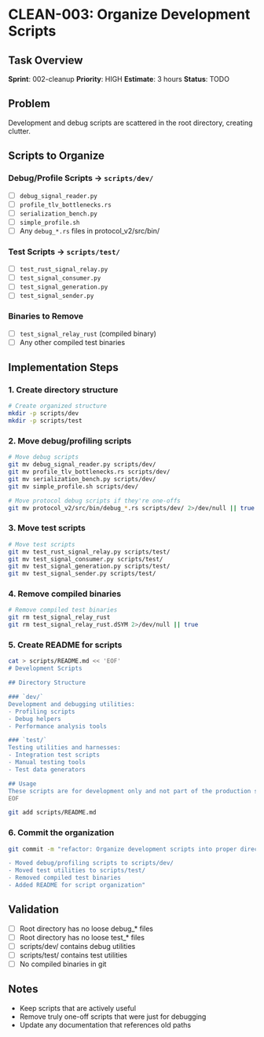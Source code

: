 # CLEAN-003: Organize Development Scripts

## Task Overview
**Sprint**: 002-cleanup
**Priority**: HIGH
**Estimate**: 3 hours
**Status**: TODO

## Problem
Development and debug scripts are scattered in the root directory, creating clutter.

## Scripts to Organize

### Debug/Profile Scripts → `scripts/dev/`
- [ ] `debug_signal_reader.py`
- [ ] `profile_tlv_bottlenecks.rs`
- [ ] `serialization_bench.py`
- [ ] `simple_profile.sh`
- [ ] Any `debug_*.rs` files in protocol_v2/src/bin/

### Test Scripts → `scripts/test/`
- [ ] `test_rust_signal_relay.py`
- [ ] `test_signal_consumer.py`
- [ ] `test_signal_generation.py`
- [ ] `test_signal_sender.py`

### Binaries to Remove
- [ ] `test_signal_relay_rust` (compiled binary)
- [ ] Any other compiled test binaries

## Implementation Steps

### 1. Create directory structure
```bash
# Create organized structure
mkdir -p scripts/dev
mkdir -p scripts/test
```

### 2. Move debug/profiling scripts
```bash
# Move debug scripts
git mv debug_signal_reader.py scripts/dev/
git mv profile_tlv_bottlenecks.rs scripts/dev/
git mv serialization_bench.py scripts/dev/
git mv simple_profile.sh scripts/dev/

# Move protocol debug scripts if they're one-offs
git mv protocol_v2/src/bin/debug_*.rs scripts/dev/ 2>/dev/null || true
```

### 3. Move test scripts
```bash
# Move test scripts
git mv test_rust_signal_relay.py scripts/test/
git mv test_signal_consumer.py scripts/test/
git mv test_signal_generation.py scripts/test/
git mv test_signal_sender.py scripts/test/
```

### 4. Remove compiled binaries
```bash
# Remove compiled test binaries
git rm test_signal_relay_rust
git rm test_signal_relay_rust.dSYM 2>/dev/null || true
```

### 5. Create README for scripts
```bash
cat > scripts/README.md << 'EOF'
# Development Scripts

## Directory Structure

### `dev/`
Development and debugging utilities:
- Profiling scripts
- Debug helpers
- Performance analysis tools

### `test/`
Testing utilities and harnesses:
- Integration test scripts
- Manual testing tools
- Test data generators

## Usage
These scripts are for development only and not part of the production system.
EOF

git add scripts/README.md
```

### 6. Commit the organization
```bash
git commit -m "refactor: Organize development scripts into proper directories

- Moved debug/profiling scripts to scripts/dev/
- Moved test utilities to scripts/test/
- Removed compiled test binaries
- Added README for script organization"
```

## Validation
- [ ] Root directory has no loose debug_* files
- [ ] Root directory has no loose test_* files
- [ ] scripts/dev/ contains debug utilities
- [ ] scripts/test/ contains test utilities
- [ ] No compiled binaries in git

## Notes
- Keep scripts that are actively useful
- Remove truly one-off scripts that were just for debugging
- Update any documentation that references old paths
